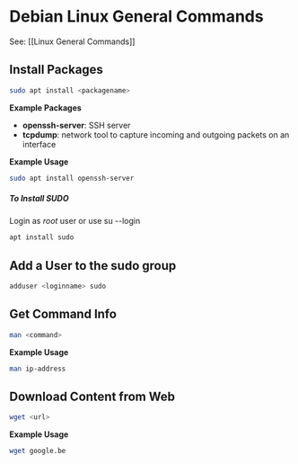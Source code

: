 # Debian Linux General Commands
See: [[Linux General Commands]]

## Install Packages
```bash
sudo apt install <packagename>
```
  
**Example Packages**
- **openssh-server**: SSH server
- **tcpdump**: network tool to capture incoming and outgoing packets on an interface  
 
**Example Usage**
```bash
sudo apt install openssh-server
```

##### To Install SUDO
Login as *root* user or use su --login
```bash
apt install sudo
```

## Add a User to the sudo group
```bash
adduser <loginname> sudo
```

## Get Command Info
```bash
man <command>
```

**Example Usage**
```bash
man ip-address
```

## Download Content from Web
```bash
wget <url>
```

**Example Usage**
```bash
wget google.be
```